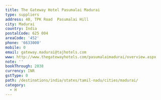 ```yaml
---
title: The Gateway Hotel Pasumalai Madurai
type: suppliers
address: 40, TPK Road  Pasumalai Hill
city: Madurai
country: India
postalCode: 625 004
areaCode: '452'
phone: '6633000'
mobile: 0
email: gateway.madurai@tajhotels.com
www: http://www.thegatewayhotels.com/pasumalaimadurai/overview.aspx
note: ''
bookThrough: 2038
currency: INR
gstType: 0
path: /destinations/india/states/tamil-nadu/cities/madurai/
category:
  - H
---
```


